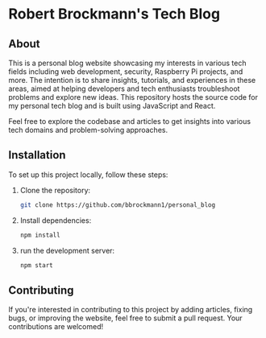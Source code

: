 # Robert Brockmann's Tech Blog

## About

This is a personal blog website showcasing my interests in various tech fields including web development, security, Raspberry Pi projects, and more. The intention is to share insights, tutorials, and experiences in these areas, aimed at helping developers and tech enthusiasts troubleshoot problems and explore new ideas. This repository hosts the source code for my personal tech blog and is built using JavaScript and React.

Feel free to explore the codebase and articles to get insights into various tech domains and problem-solving approaches.

## Installation
To set up this project locally, follow these steps:

1. Clone the repository:
   ```bash
   git clone https://github.com/bbrockmann1/personal_blog
2. Install dependencies:
   ```bash
   npm install
3. run the development server:
   ```bash
   npm start
## Contributing

If you're interested in contributing to this project by adding articles, fixing bugs, or improving the website, feel free to submit a pull request. Your contributions are welcomed!
